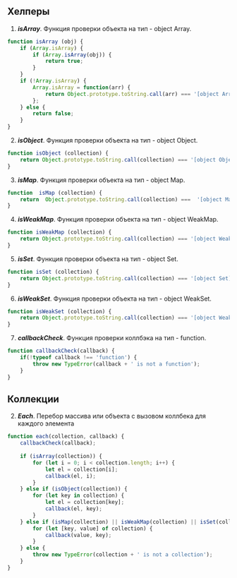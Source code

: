 ## Хелперы

 1. ***isArray***. Функция проверки объекта на тип - object Array.
```javascript
function isArray (obj) {
    if (Array.isArray) {
        if (Array.isArray(obj)) {
            return true;
        }
    }
    if (!Array.isArray) {
        Array.isArray = function(arr) {
            return Object.prototype.toString.call(arr) === '[object Array]';
        };
    } else {
        return false;
    }
}
```
2. ***isObject***. Функция проверки объекта на тип - object Object.
> 
```javascript
function isObject (collection) {
	return Object.prototype.toString.call(collection) === '[object Object]';
}
```

3. ***isMap***. Функция проверки объекта на тип - object Map.
```javascript
function  isMap (collection) {  
	return  Object.prototype.toString.call(collection) ===  '[object Map]';  
}
```
4. ***isWeakMap***. Функция проверки объекта на тип - object WeakMap.
```javascript
function isWeakMap (collection) {
	return Object.prototype.toString.call(collection) === '[object WeakMap]';
}
```
5. ***isSet***. Функция проверки объекта на тип - object Set.
```javascript
function isSet (collection) {
	return Object.prototype.toString.call(collection) === '[object Set]';
}
```
6. ***isWeakSet***. Функция проверки объекта на тип - object WeakSet.
```javascript
function isWeakSet (collection) {
	return Object.prototype.toString.call(collection) === '[object WeakSet]';
}
```
7. ***callbackCheck***. Функция проверки коллбэка на тип - function.
```javascript
function callbackCheck(callback) {
    if(!typeof callback !== 'function') {
        throw new TypeError(callback + ' is not a function');
    }
}
```

## Коллекции

2. ***Each***. Перебор массива или объекта с вызовом коллбека для каждого элемента
```javascript
function each(collection, callback) {
    callbackCheck(callback);
    
    if (isArray(collection)) {
        for (let i = 0; i < collection.length; i++) {
            let el = collection[i];
            callback(el, i);
        }
    } else if (isObject(collection)) {
        for (let key in collection) {
            let el = collection[key];
            callback(el, key);
        }
    } else if (isMap(collection) || isWeakMap(collection) || isSet(collection) || isWeakSet(collection)) {
        for (let [key, value] of collection) {
            callback(value, key);
        }
    } else {
        throw new TypeError(collection + ' is not a collection');
    }
}
```
